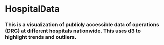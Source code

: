 # HospitalData
### This is a visualization of publicly accessible data of operations (DRG) at different hospitals nationwide. This uses d3 to highlight trends and outliers.
